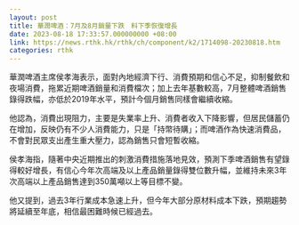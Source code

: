 ```yaml
---
layout: post
title: 華潤啤酒：7月及8月銷量下跌　料下季恢復增長
date: 2023-08-18 17:33:57.000000000 +08:00
link: https://news.rthk.hk/rthk/ch/component/k2/1714098-20230818.htm
categories: rthk
---
```


華潤啤酒主席侯孝海表示，面對內地經濟下行、消費預期和信心不足，抑制餐飲和夜場消費，拖累近期啤酒銷量和消費檔次；加上去年基數較高，7月整體啤酒銷售錄得跌幅，亦低於2019年水平，預計今個月銷售同樣會繼續收縮。

他認為，消費出現阻力，主要是失業率上升、消費者收入下降影響，但居民儲蓄仍在增加，反映仍有不少人消費能力，只是「持幣待購」；而啤酒作為快速消費品，不會對民眾支出產生重大壓力，認為銷售只會短暫收縮。

侯孝海指，隨著中央近期推出的刺激消費措施落地見效，預測下季啤酒銷售有望錄得較好增長，有信心今年次高端及以上產品銷量錄得雙位數升幅，並維持未來3年次高端以上產品銷售達到350萬噸以上等目標不變。

他又提到，過去3年行業成本急速上升，但今年大部分原材料成本下跌，預期趨勢將延續至年底，相信最困難時候已經過去。
